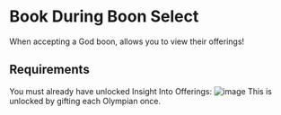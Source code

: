 # Book During Boon Select

When accepting a God boon, allows you to view their offerings!

## Requirements
You must already have unlocked Insight Into Offerings:
![image](https://github.com/southpawgeek/JowdayCodexDuringBoon/assets/7319207/25196464-fa1c-4b17-94c5-a78354de16a8)
This is unlocked by gifting each Olympian once.




